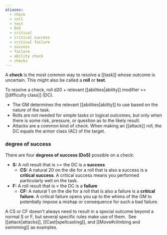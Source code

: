 ```yaml
---
aliases:
  - check
  - roll
  - test
  - DoS
  - critical
  - critical success
  - critical failure
  - success
  - failure
  - ability check
  - checks
---
```

A **check** is the most common way to resolve a [[task]] whose outcome is uncertain.   This might also be called a **roll** or **test**.

To resolve a check, roll d20 + relevant [[abilities|ability]] modifier >= [[difficulty class]] (DC).

- The GM determines the relevant [[abilities|ability]] to use based on the nature of the task. 
- Rolls are not needed for simple tasks or logical outcomes, but only when there is some risk, pressure, or question as to the likely result.
- Attacks are a common kind of check. When making an [[attack]] roll, the DC equals the armor class (AC) of the target.

### degree of success

There are four **degrees of success (DoS)** possible on a check:

- **S:** A roll result that is >= the DC is a **success**
	- **CS:** A natural 20 on the die for a roll that is also a success is a **critical success**.  A critical success means you performed particularly well on the task.
- **F:** A roll result that is < the DC is a **failure**
	- **CF:** A natural 1 on the die for a roll that is also a failure is a **critical failure**.  A critical failure opens you up to the whims of the GM to potentially impose a mishap or consequence for such a bad failure.

A CS or CF doesn't always need to result in a special outcome beyond a normal S or F, but several specific rules make use of them.  See [[attack|attacks]], [[Cast|spellcasting]], and [[Move#climbing and swimming]] as examples.
